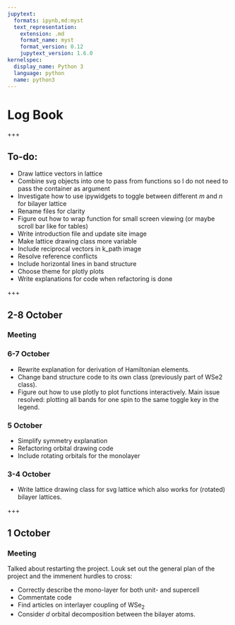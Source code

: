 ```yaml
---
jupytext:
  formats: ipynb,md:myst
  text_representation:
    extension: .md
    format_name: myst
    format_version: 0.12
    jupytext_version: 1.6.0
kernelspec:
  display_name: Python 3
  language: python
  name: python3
---
```


# Log Book

+++

## To-do:
* Draw lattice vectors in lattice 
* Combine svg objects into one to pass from functions so I do not need to pass the container as argument
* Investigate how to use ipywidgets to toggle between different $m$ and $n$ for bilayer lattice
* Rename files for clarity
* Figure out how to wrap function for small screen viewing (or maybe scroll bar like for tables)
* Write introduction file and update site image
* Make lattice drawing class more variable
* Include reciprocal vectors in k_path image
* Resolve reference conflicts
* Include horizontal lines in band structure
* Choose theme for plotly plots
* Write explanations for code when refactoring is done

+++

## 2-8 October

### Meeting

### 6-7 October

* Rewrite explanation for derivation of Hamiltonian elements.
* Change band structure code to its own class (previously part of WSe2 class).
* Figure out how to use plotly to plot functions interactively. Main issue resolved: plotting all bands for one spin to the same toggle key in the legend.

### 5 October

* Simplify symmetry explanation
* Refactoring orbital drawing code
* Include rotating orbitals for the monolayer

### 3-4 October

* Write lattice drawing class for svg lattice which also works for (rotated) bilayer lattices.  

+++

## 1 October

### Meeting 

Talked about restarting the project. Louk set out the general plan of the project and the immenent hurdles to cross:

* Correctly describe the mono-layer for both unit- and supercell
* Commentate code
* Find articles on interlayer coupling of WSe$_2$
* Consider $d$ orbital decomposition between the bilayer atoms.
